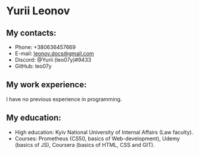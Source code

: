 # Yurii Leonov

## My contacts:
* Phone: +380636457669
* E-mail: leonov.docs@gmail.com
* Discord: @Yurii (leo07y)#9433
* GitHub: leo07y

## My work experience:
I have no previous experience in programming.

## My education:
* High education: Kyiv National University of Internal Affairs (Law faculty).
* Courses: Prometheus (CS50, basics of Web-development), Udemy (basics of JS), Coursera (basics of HTML, CSS and GIT).
